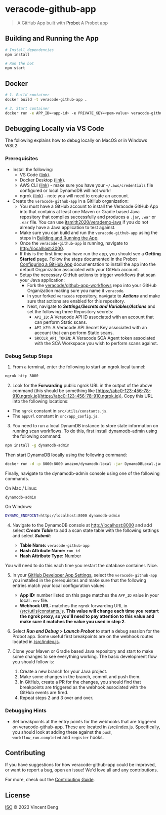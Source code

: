 <!-- markdownlint-disable MD005 -->
<!-- markdownlint-disable MD029 -->
# veracode-github-app

> A GitHub App built with [Probot](https://github.com/probot/probot) A Probot app

## Building and Running the App

```sh
# Install dependencies
npm install

# Run the bot
npm start
```

## Docker

```sh
# 1. Build container
docker build -t veracode-github-app .

# 2. Start container
docker run -e APP_ID=<app-id> -e PRIVATE_KEY=<pem-value> veracode-github-app
```

## Debugging Locally via VS Code

The following explains how to debug locally on MacOS or in Windows WSL2.

### Prerequisites

- Install the following:
  - VS Code ([link](https://code.visualstudio.com/download)).
  - Docker Desktop ([link](https://docs.docker.com/desktop/install)).
  - AWS CLI ([link](https://docs.aws.amazon.com/cli/latest/userguide/getting-started-install.html)) - make sure you have your `~/.aws/credentials` file configured or local DynamoDB will not work!
  - ngrok ([link](https://dashboard.ngrok.com/get-started/setup)) - note you will need to create an account.
- Create the `veracode-github-app` in a GitHub organization:
  - You must have a GitHub account to install the Veracode GitHub App into that contains at least one Maven or Gradle based Java repository that compiles successfully and produces a `.jar`, `.war` or `.ear` file. You can use [jtsmith2020/verademo-java](https://github.com/jtsmith2020/verademo-java) if you do not already have a Java application to test against.
  - Make sure you can build and run the `veracode-github-app` using the steps in [Building and Running the App](#building-and-running-the-app).
  - Once the `veracode-github-app` is running, navigate to [http://localhost:3000](http://localhost:3000).
  - If this is the first time you have run the app, you should see a **Getting Started** page. Follow the steps documented in the Probot [Configuring a GitHub App](https://probot.github.io/docs/development/#configuring-a-github-app) documentation to install the app into the default Organization associated with your GitHub account.
  - Setup the necessary GitHub actions to trigger workflows that scan your Java application:
    - Fork the [veracode/github-app-workflows](https://github.com/veracode/github-app-workflows) repo into your GitHub Organization making sure you name it `veracode`.
    - In your forked `veracode` repository, navigate to **_Actions_** and make sure that actions are enabled for this repository.
    - Next, navigate to **_Settings/Secrets and Variables/Actions_** and set the following three Repository secrets:
      - `API_ID`: A Veracode API ID associated with an account that can perform Static scans.
      - `API_KEY`: A Veracode API Secret Key associated with an account that can perform Static scans.
      - `SRCCLR_API_TOKEN`: A Veracode SCA Agent token associated with the SCA Workspace you wish to perform scans against.

### Debug Setup Steps

1. From a terminal, enter the following to start an ngrok local tunnel:

  ```bash
  ngrok http 3000
  ```

2. Look for the **Forwarding** public ngrok URL in the output of the above command (this should be something like [https://abc0-123-456-78-910.ngrok.io](https://abc0-123-456-78-910.ngrok.io)). Copy this URL into the following locations:

  - The `ngrok` constant in `src/utils/constants.js`.
  - The `appUrl` constant in `src/app_config.js`.

3. You need to run a local DynamDB instance to store state information on running scan workflows. To do this, first install dynamodb-admin using the following command:

  ```bash
  npm install -g dynamodb-admin
  ```
  Then start DynamoDB locally using the following command:

  ```bash
  docker run -d -p 8000:8000 amazon/dynamodb-local -jar DynamoDBLocal.jar -inMemory -sharedDb
  ```

  Finally, navigate to the dynamodb-admin console using one of the following commands.

  On Mac / Linux:

  ```bash
  dynamodb-admin
  ```

  On Windows:

  ```bash
  DYNAMO_ENDPOINT=http://localhost:8000 dynamodb-admin
  ```

4. Navigate to the DynamoDB console at [http://localhost:8000](http://localhost:8000) and add select **_Create Table_** to add a scan state table with the following settings and select **_Submit_**:

   - **Table Name:** `veracode-github-app`
   - **Hash Attribute Name:** `run_id`
   - **Hash Attribute Type:** Number

  You will need to do this each time you restart the database container. Nice.

5. In your [GitHub Developer App Settings](https://github.com/settings/apps), select the `veracode-github-app` you installed in the prerequisites and make sure that the following entries match your local configuration values:
   - **App ID:** number listed on this page matches the `APP_ID` value in your local `.env` file.
   - **Webhook URL:** matches the `ngrok` forwarding URL in [/src/utils/constants.js](https://github.com/vincent-deng/veracode-github-app/blob/aws-ecs-dynamodb/src/utils/constants.js). **This value will change each time you restart the ngrok proxy, so you'll need to pay attention to this value and make sure it matches the value you used in step 2**.

6. Select **_Run and Debug > Launch Probot_** to start a debug session for the Probot app. Some useful first breakpoints are on the webhook routes located in [/src/index.js](https://github.com/vincent-deng/veracode-github-app/blob/main/src/index.js).

7. Clone your Maven or Gradle based Java repository and start to make some changes to see everything working. The basic development flow you should follow is:

   1. Create a new branch for your Java project.
   2. Make some changes in the branch, commit and push them.
   3. In GitHub, create a PR for the changes, you should find that breakpoints are triggered as the webhook associated with the GitHub events are fired.
   4. Repeat steps 2 and 3 over and over.

### Debugging Hints

- Set breakpoints at the entry points for the webhooks that are triggered on veracode-github-app. These are located in [/src/index.js](https://github.com/vincent-deng/veracode-github-app/blob/main/src/index.js). Specifically, you should look at adding these against the `push`, `workflow_run.completed` and `register` hooks.

## Contributing

If you have suggestions for how veracode-github-app could be improved, or want to report a bug, open an issue! We'd love all and any contributions.

For more, check out the [Contributing Guide](CONTRIBUTING.md).

## License

[ISC](LICENSE) © 2023 Vincent Deng
